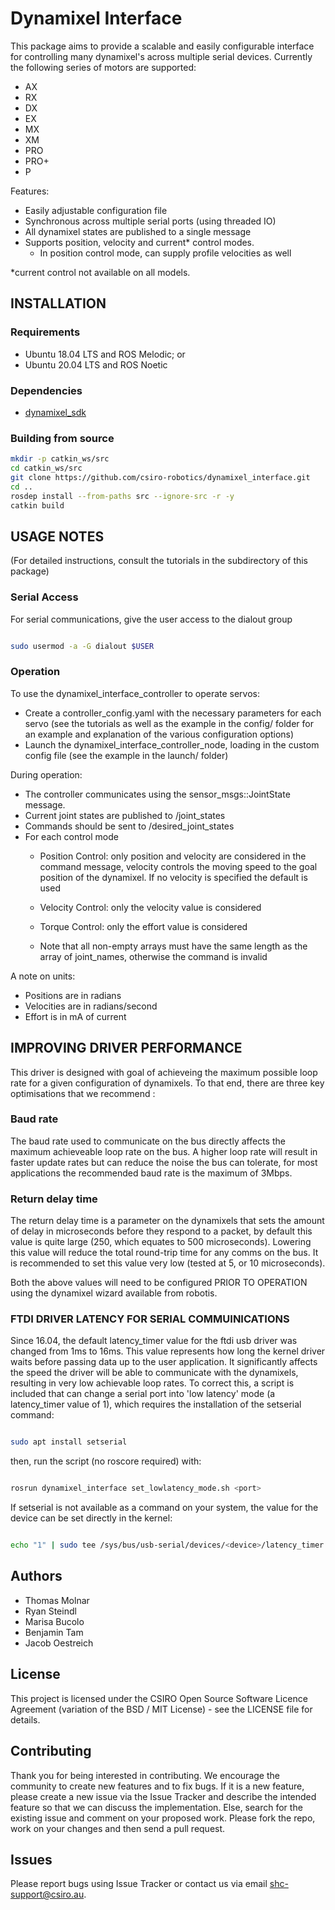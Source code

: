 # Dynamixel Interface

This package aims to provide a scalable and easily configurable interface for controlling many dynamixel's across multiple serial devices. Currently the following series of motors are supported:

- AX
- RX
- DX
- EX
- MX
- XM
- PRO
- PRO+
- P

Features:

- Easily adjustable configuration file
- Synchronous across multiple serial ports (using threaded IO)
- All dynamixel states are published to a single message
- Supports position, velocity and current* control modes.
  - In position control mode, can supply profile velocities as well

*current control not available on all models.

## INSTALLATION

### Requirements

* Ubuntu 18.04 LTS and ROS Melodic; or
* Ubuntu 20.04 LTS and ROS Noetic

### Dependencies

* [dynamixel_sdk](http://wiki.ros.org/dynamixel_sdk)

### Building from source

```bash
mkdir -p catkin_ws/src
cd catkin_ws/src
git clone https://github.com/csiro-robotics/dynamixel_interface.git
cd ..
rosdep install --from-paths src --ignore-src -r -y
catkin build
```

## USAGE NOTES

(For detailed instructions, consult the tutorials in the subdirectory of this package)

### Serial Access

For serial communications, give the user access to the dialout group

```bash

sudo usermod -a -G dialout $USER

```

### Operation

To use the dynamixel_interface_controller to operate servos:

- Create a controller_config.yaml with the necessary parameters for each servo (see the tutorials as well as the example in the config/ folder for an example and explanation of the various configuration options)
- Launch the dynamixel_interface_controller_node, loading in the custom config file (see the example in the launch/ folder)

During operation:

- The controller communicates using the sensor_msgs::JointState message.
- Current joint states are published to /joint_states
- Commands should be sent to /desired_joint_states
- For each control mode
  - Position Control: only position and velocity are considered in the command message, velocity controls the moving speed to the goal position of the dynamixel. If no velocity is specified the default is used
  - Velocity Control: only the velocity value is considered
  - Torque Control: only the effort value is considered

  - Note that all non-empty arrays must have the same length as the array of joint_names, otherwise the command is invalid

A note on units:

  - Positions are in radians
  - Velocities are in radians/second
  - Effort is in mA of current

## IMPROVING DRIVER PERFORMANCE

This driver is designed with goal of achieveing the maximum possible loop rate for a given configuration of dynamixels. To that end, there are three key optimisations that we recommend :

### Baud rate

The baud rate used to communicate on the bus directly affects the maximum achieveable loop rate on the bus. A higher loop rate will result in faster update rates but can reduce the noise the bus can tolerate, for most applications the recommended baud rate is the maximum of 3Mbps.

### Return delay time

The return delay time is a parameter on the dynamixels that sets the amount of delay in microseconds before they respond to a packet, by default this value is quite large (250, which equates to 500 microseconds). Lowering this value will reduce the total round-trip time for any comms on the bus. It is recommended to set this value very low (tested at 5, or 10 microseconds).

Both the above values will need to be configured PRIOR TO OPERATION using the dynamixel wizard available from robotis.

### FTDI DRIVER LATENCY FOR SERIAL COMMUINICATIONS

Since 16.04, the default latency_timer value for the ftdi usb driver was changed from 1ms to 16ms. This value represents how long the kernel driver waits before passing data up to the user application. It significantly affects the speed the driver will be able to communicate with the dynamixels, resulting in very low achievable loop rates. To correct this, a script is included that can change a serial port into 'low latency' mode (a latency_timer value of 1), which requires the installation of the setserial command:

```bash

sudo apt install setserial

```

then, run the script (no roscore required) with:

```bash

rosrun dynamixel_interface set_lowlatency_mode.sh <port>

```

If setserial is not available as a command on your system, the value for the device can be set directly in the kernel:

``` bash

echo "1" | sudo tee /sys/bus/usb-serial/devices/<device>/latency_timer

```

## Authors
- Thomas Molnar
- Ryan Steindl
- Marisa Bucolo
- Benjamin Tam
- Jacob Oestreich

## License
This project is licensed under the CSIRO Open Source Software Licence Agreement (variation of the BSD / MIT License) - see the LICENSE file for details.

## Contributing
Thank you for being interested in contributing. We encourage the community to create new features and to fix bugs. If it is a new feature, please create a new issue via the Issue Tracker and describe the intended feature so that we can discuss the implementation. Else, search for the existing issue and comment on your proposed work. Please fork the repo, work on your changes and then send a pull request.

## Issues
Please report bugs using Issue Tracker or contact us via email shc-support@csiro.au.
